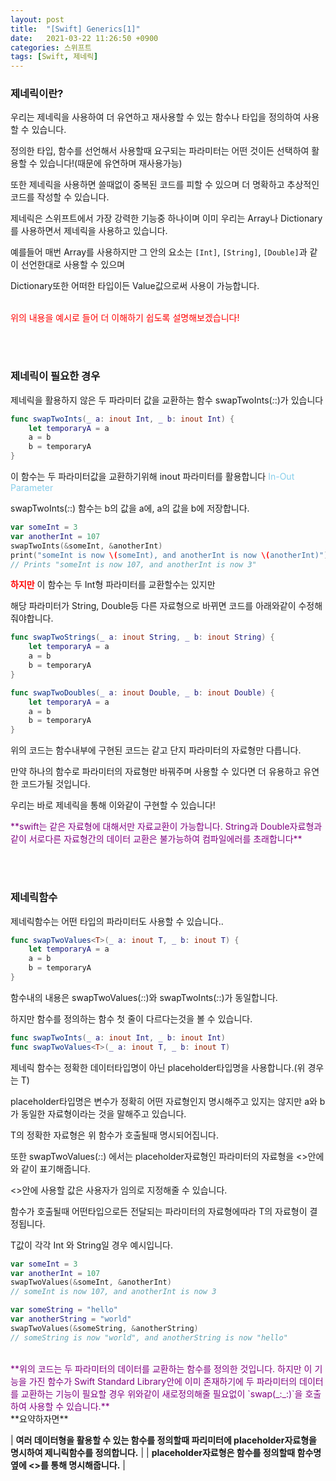```yaml
---
layout: post
title:  "[Swift] Generics[1]"
date:   2021-03-22 11:26:50 +0900
categories: 스위프트
tags: [Swift, 제네릭]
---
```


### **제네릭이란?**

우리는 제네릭을 사용하여 더 유연하고 재사용할 수 있는 함수나 타입을 정의하여 사용할 수 있습니다. 

정의한 타입, 함수를 선언해서 사용할때 요구되는 파라미터는 어떤 것이든 선택하여 활용할 수 있습니다!(때문에 유연하며 재사용가능)

또한 제네릭을 사용하면 쓸때없이 중복된 코드를 피할 수 있으며 더 명확하고 추상적인 코드를 작성할 수 있습니다.

제네릭은 스위프트에서 가장 강력한 기능중 하나이며 이미 우리는 Array나 Dictionary를 사용하면서 제네릭을 사용하고 있습니다.

예를들어 매번 Array를 사용하지만 그 안의 요소는 `[Int]`, `[String]`, `[Double]`과 같이 선언한대로 사용할 수 있으며 

Dictionary또한 어떠한 타입이든 Value값으로써 사용이 가능합니다.

<br>
<span style="color:red">위의 내용을 예시로 들어 더 이해하기 쉽도록 설명해보겠습니다!</span>


<br><br>
### **제네릭이 필요한 경우**

제네릭을 활용하지 않은 두 파라미터 값을 교환하는 함수 swapTwoInts(_:_:)가 있습니다
```swift
func swapTwoInts(_ a: inout Int, _ b: inout Int) {
    let temporaryA = a
    a = b
    b = temporaryA
}
```
이 함수는 두 파라미터값을 교환하기위해 inout 파라미터를 활용합니다 <span style="color:skyblue">In-Out Parameter</span>

swapTwoInts(_:_:) 함수는 b의 값을 a에, a의 값을 b에 저장합니다. 
```swift
var someInt = 3
var anotherInt = 107
swapTwoInts(&someInt, &anotherInt)
print("someInt is now \(someInt), and anotherInt is now \(anotherInt)")
// Prints "someInt is now 107, and anotherInt is now 3"
```

<span style="color:red">**하지만**</span> 이 함수는 두 Int형 파라미터를 교환할수는 있지만 

해당 파라미터가 String, Double등 다른 자료형으로 바뀌면 코드를 아래와같이 수정해줘야합니다.
```swift
func swapTwoStrings(_ a: inout String, _ b: inout String) {
    let temporaryA = a
    a = b
    b = temporaryA
}

func swapTwoDoubles(_ a: inout Double, _ b: inout Double) {
    let temporaryA = a
    a = b
    b = temporaryA
}
```
위의 코드는 함수내부에 구현된 코드는 같고 단지 파라미터의 자료형만 다릅니다. 

만약 하나의 함수로 파라미터의 자료형만 바꿔주며 사용할 수 있다면 더 유용하고 유연한 코드가될 것입니다.

우리는 바로 제네릭을 통해 이와같이 구현할 수 있습니다!


<span style="color:purple">
**swift는 같은 자료형에 대해서만 자료교환이 가능합니다. 
String과 Double자료형과 같이 서로다른 자료형간의 데이터 교환은 불가능하여 컴파일에러를 초래합니다**
</span>

<br><br>
### **제네릭함수**

제네릭함수는 어떤 타입의 파라미터도 사용할 수 있습니다..
```swift
func swapTwoValues<T>(_ a: inout T, _ b: inout T) {
    let temporaryA = a
    a = b
    b = temporaryA
}
```
함수내의 내용은 swapTwoValues(_:_:)와 swapTwoInts(_:_:)가 동일합니다. 

하지만 함수를 정의하는 함수 첫 줄이 다르다는것을 볼 수 있습니다. 
```swift
func swapTwoInts(_ a: inout Int, _ b: inout Int)
func swapTwoValues<T>(_ a: inout T, _ b: inout T)
```
제네릭 함수는 정확한 데이터타입명이 아닌 placeholder타입명을 사용합니다.(위 경우는 T)

placeholder타입명은 변수가 정확히 어떤 자료형인지 명시해주고 있지는 않지만 a와 b가 동일한 자료형이라는 것을 말해주고 있습니다.

T의 정확한 자료형은 위 함수가 호출될때 명시되어집니다.

또한 swapTwoValues(_:_:) 에서는 placeholder자료형인 파라미터의 자료형을 <>안에 <T>와 같이 표기해줍니다.

<>안에 사용할 값은 사용자가 임의로 지정해줄 수 있습니다.

함수가 호출될때 어떤타입으로든 전달되는 파라미터의 자료형에따라 T의 자료형이 결정됩니다.

T값이 각각 Int 와 String일 경우 예시입니다.
```swift
var someInt = 3
var anotherInt = 107
swapTwoValues(&someInt, &anotherInt)
// someInt is now 107, and anotherInt is now 3

var someString = "hello"
var anotherString = "world"
swapTwoValues(&someString, &anotherString)
// someString is now "world", and anotherString is now "hello"
```

<br>
<span style="color:purple">
**위의 코드는 두 파라미터의 데이터를 교환하는 함수를 정의한 것입니다. 하지만 이 기능을 가진 함수가 Swift Standard Library안에 이미 존재하기에
두 파라미터의 데이터를 교환하는 기능이 필요할 경우 위와같이 새로정의해줄 필요없이 `swap(_:_:)`을 호출하여 사용할 수 있습니다.**
</span>

<br>
**요약하자면**

| **여러 데이터형을 활용할 수 있는 함수를 정의할때 파리미터에 placeholder자료형을 명시하여 제니릭함수를 정의합니다.** |
| **placeholder자료형은 함수를 정의할때 함수명옆에 <>를 통해 명시해줍니다.** |
